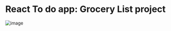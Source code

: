 # React To do app: Grocery List project

![image](https://github.com/benguoztrk/ReactTutorial/assets/32210921/504a0564-7657-4bc5-a82d-41eaabcfbd00)




